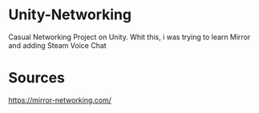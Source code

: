 # Unity-Networking

Casual Networking Project on Unity. Whit this, i was trying to learn Mirror and adding Steam Voice Chat

# Sources

https://mirror-networking.com/
